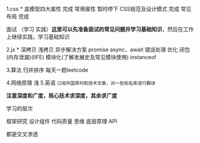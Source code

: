 



1.css *
盒模型四大属性  完成
常用属性  暂时停下
CSS规范及设计模式  完成
常见布局 完成


面试 （学习 实践）**这里可以先准备面试的常见问题并学习基础知识**，然后在工作上继续实践，学习基础知识


2.js *
深拷贝 浅拷贝
异步解决方案 promise async、await 错误处理 优化
闭包(内存泄漏)(IIFE) 模块化(了解发展史及常见模块使用)
instanceof
<!-- 防抖和节流 -->
<!-- sleep函数 -->
<!-- 实现Node EventEmitter -->
<!-- 常见设计模式  -->




3.算法 归并排序 每天一题leetcode


4.网络原理 浅 
5.英语 
`订阅外国周刊和技术文章，对一些知名库进行翻译`

**注意深度和广度，核心技术求深度，其余求广度**

学习的层次

框架研究
设计组件
代码质量
思维
底层原理 API

都是交叉渗透